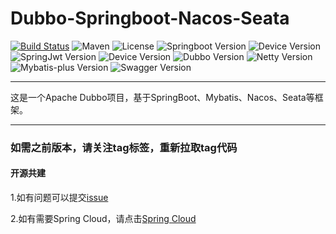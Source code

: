 Dubbo-Springboot-Nacos-Seata
=========================================

[![Build Status](https://img.shields.io/badge/Build-ZhiQinlsZhen-red)](https://github.com/ZhiQinIsZhen/spring-security-demo)
![Maven](https://img.shields.io/maven-central/v/org.apache.dubbo/dubbo.svg)
![License](https://img.shields.io/github/license/alibaba/dubbo.svg)
![Springboot Version](https://img.shields.io/badge/Springboot-2.7.9-brightgreen)
![Device Version](https://img.shields.io/badge/Device-1.1.5.RELEASE-brightgreen)
![SpringJwt Version](https://img.shields.io/badge/SpringJwt-1.1.1.RELEASE-brightgreen)
![Device Version](https://img.shields.io/badge/jjwt-0.9.1-brightgreen)
![Dubbo Version](https://img.shields.io/badge/Dubbo-3.1.10-brightgreen)
![Netty Version](https://img.shields.io/badge/Netty-4.1.90.Final-brightgreen)
![Mybatis-plus Version](https://img.shields.io/badge/MybatisPlus-3.5.3.1-brightgreen)
![Swagger Version](https://img.shields.io/badge/knife4j-2.0.9-brightgreen)

---

这是一个Apache Dubbo项目，基于SpringBoot、Mybatis、Nacos、Seata等框架。

---



### 如需之前版本，请关注tag标签，重新拉取tag代码

#### 开源共建
1.如有问题可以提交[issue](https://github.com/ZhiQinIsZhen/dubbo-springboot-project/issues)

2.如有需要Spring Cloud，请点击[Spring Cloud](https://github.com/ZhiQinIsZhen/springcloud-demo)
